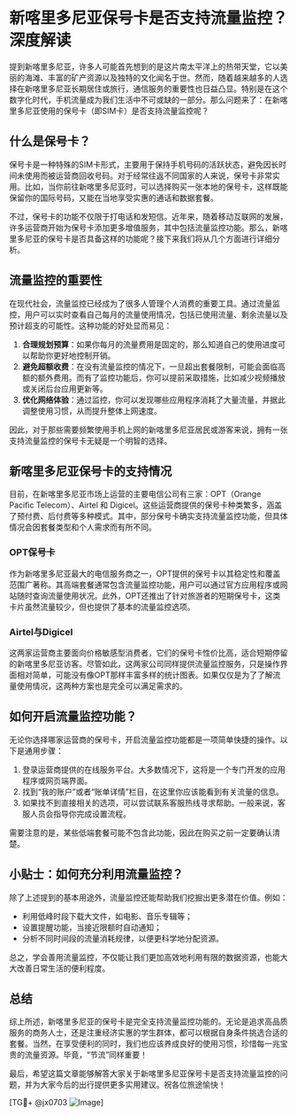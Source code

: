 # 新喀里多尼亚保号卡是否支持流量监控？深度解读

提到新喀里多尼亚，许多人可能首先想到的是这片南太平洋上的热带天堂，它以美丽的海滩、丰富的矿产资源以及独特的文化闻名于世。然而，随着越来越多的人选择在新喀里多尼亚长期居住或旅行，通信服务的重要性也日益凸显。特别是在这个数字化时代，手机流量成为我们生活中不可或缺的一部分。那么问题来了：在新喀里多尼亚使用的保号卡（即SIM卡）是否支持流量监控呢？

## 什么是保号卡？

保号卡是一种特殊的SIM卡形式，主要用于保持手机号码的活跃状态，避免因长时间未使用而被运营商回收号码。对于经常往返不同国家的人来说，保号卡非常实用。比如，当你前往新喀里多尼亚时，可以选择购买一张本地的保号卡，这样既能保留你的国际号码，又能在当地享受实惠的通话和数据套餐。

不过，保号卡的功能不仅限于打电话和发短信。近年来，随着移动互联网的发展，许多运营商开始为保号卡添加更多增值服务，其中包括流量监控功能。那么，新喀里多尼亚的保号卡是否具备这样的功能呢？接下来我们将从几个方面进行详细分析。

## 流量监控的重要性

在现代社会，流量监控已经成为了很多人管理个人消费的重要工具。通过流量监控，用户可以实时查看自己每月的流量使用情况，包括已使用流量、剩余流量以及预计超支的可能性。这种功能的好处显而易见：

1. **合理规划预算**：如果你每月的流量费用是固定的，那么知道自己的使用进度可以帮助你更好地控制开销。
2. **避免超额收费**：在没有流量监控的情况下，一旦超出套餐限制，可能会面临高额的额外费用。而有了监控功能后，你可以提前采取措施，比如减少视频播放或关闭后台应用更新等。
3. **优化网络体验**：通过监控，你可以发现哪些应用程序消耗了大量流量，并据此调整使用习惯，从而提升整体上网速度。

因此，对于那些需要频繁使用手机上网的新喀里多尼亚居民或游客来说，拥有一张支持流量监控的保号卡无疑是一个明智的选择。

## 新喀里多尼亚保号卡的支持情况

目前，在新喀里多尼亚市场上运营的主要电信公司有三家：OPT（Orange Pacific Telecom）、Airtel 和 Digicel。这些运营商提供的保号卡种类繁多，涵盖了预付费、后付费等多种模式。其中，部分保号卡确实支持流量监控功能，但具体情况会因套餐类型和个人需求而有所不同。

### OPT保号卡
作为新喀里多尼亚最大的电信服务商之一，OPT提供的保号卡以其稳定性和覆盖范围广著称。其高端套餐通常包含流量监控功能，用户可以通过官方应用程序或网站随时查询流量使用状况。此外，OPT还推出了针对旅游者的短期保号卡，这类卡片虽然流量较少，但也提供了基本的流量监控选项。

### Airtel与Digicel
这两家运营商主要面向价格敏感型消费者，它们的保号卡性价比高，适合短期停留的新喀里多尼亚访客。尽管如此，这两家公司同样提供流量监控服务，只是操作界面相对简单，可能没有像OPT那样丰富多样的统计图表。如果仅仅是为了了解流量使用情况，这两种方案也是完全可以满足需求的。

## 如何开启流量监控功能？

无论你选择哪家运营商的保号卡，开启流量监控功能都是一项简单快捷的操作。以下是通用步骤：

1. 登录运营商提供的在线服务平台。大多数情况下，这将是一个专门开发的应用程序或网页端界面。
2. 找到“我的账户”或者“账单详情”栏目，在这里你应该能看到有关流量的信息。
3. 如果找不到直接相关的选项，可以尝试联系客服热线寻求帮助。一般来说，客服人员会指导你完成设置流程。

需要注意的是，某些低端套餐可能不包含此功能，因此在购买之前一定要确认清楚。

## 小贴士：如何充分利用流量监控？

除了上述提到的基本用途外，流量监控还能帮助我们挖掘出更多潜在价值。例如：

- 利用低峰时段下载大文件，如电影、音乐专辑等；
- 设置提醒功能，当接近限额时自动通知；
- 分析不同时间段的流量消耗规律，以便更科学地分配资源。

总之，学会善用流量监控，不仅能让我们更加高效地利用有限的数据资源，也能大大改善日常生活的便利程度。

## 总结

综上所述，新喀里多尼亚的保号卡是完全支持流量监控功能的。无论是追求高品质服务的商务人士，还是注重经济实惠的学生群体，都可以根据自身条件挑选合适的套餐。当然，在享受便利的同时，我们也应该养成良好的使用习惯，珍惜每一兆宝贵的流量资源。毕竟，“节流”同样重要！

最后，希望这篇文章能够解答大家关于新喀里多尼亚保号卡是否支持流量监控的问题，并为大家今后的出行提供更多实用建议。祝各位旅途愉快！

[TG💪+ @jx0703 ![Image](https://github.com/user-attachments/assets/dbca1d08-cadb-493c-b0ec-ad6f7a83f270)]
